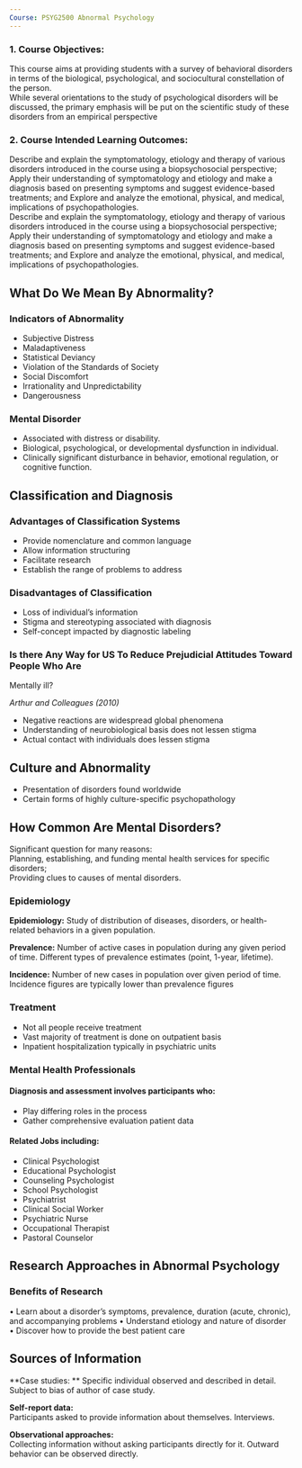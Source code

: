 ```yaml
---
Course: PSYG2500 Abnormal Psychology
---
```


### 1. Course Objectives:

This course aims at providing students with a survey of
behavioral disorders in terms of the biological,
psychological, and sociocultural constellation of the
person.  
While several orientations to the study of psychological
disorders will be discussed, the primary emphasis will
be put on the scientific study of these disorders from an
empirical perspective

### 2. Course Intended Learning Outcomes:

Describe and explain the symptomatology, etiology and
therapy of various disorders introduced in the course
using a biopsychosocial perspective;  
Apply their understanding of symptomatology and
etiology and make a diagnosis based on presenting
symptoms and suggest evidence-based treatments; and
Explore and analyze the emotional, physical, and
medical, implications of psychopathologies.  
Describe and explain the symptomatology, etiology and
therapy of various disorders introduced in the course
using a biopsychosocial perspective;  
Apply their understanding of symptomatology and
etiology and make a diagnosis based on presenting
symptoms and suggest evidence-based treatments; and
Explore and analyze the emotional, physical, and
medical, implications of psychopathologies.

## What Do We Mean By Abnormality?

### Indicators of Abnormality

- Subjective Distress
- Maladaptiveness
- Statistical Deviancy
- Violation of the Standards of Society
- Social Discomfort
- Irrationality and Unpredictability
- Dangerousness

### Mental Disorder

- Associated with distress or disability.
- Biological, psychological, or developmental dysfunction in individual.
- Clinically significant disturbance in behavior, emotional regulation,
  or cognitive function.

## Classification and Diagnosis

### Advantages of Classification Systems

- Provide nomenclature and common language
- Allow information structuring
- Facilitate research
- Establish the range of problems to address

### Disadvantages of Classification

- Loss of individual’s information
- Stigma and stereotyping associated with diagnosis
- Self-concept impacted by diagnostic labeling

### Is there Any Way for US To Reduce Prejudicial Attitudes Toward People Who Are
Mentally ill?

*Arthur and Colleagues (2010)*

- Negative reactions are widespread global phenomena
- Understanding of neurobiological basis does not lessen
  stigma
- Actual contact with individuals does lessen stigma

## Culture and Abnormality

- Presentation of disorders found worldwide
- Certain forms of highly culture-specific psychopathology

## How Common Are Mental Disorders?

Significant question for many reasons:   
Planning, establishing, and funding mental health services for specific disorders;   
Providing clues to causes of mental disorders.

### Epidemiology

**Epidemiology:** Study of distribution of diseases, disorders, or health-related
behaviors in a given population.

**Prevalence:** Number of active cases in population during any given period of
time. Different types of prevalence estimates (point, 1-year, lifetime).

**Incidence:** Number of new cases in population over given period of time. Incidence figures are typically lower than prevalence figures

### Treatment

- Not all people receive treatment
- Vast majority of treatment is done on outpatient basis
- Inpatient hospitalization typically in psychiatric units

### Mental Health Professionals

#### Diagnosis and assessment involves participants who:

- Play differing roles in the process
- Gather comprehensive evaluation patient data

#### Related Jobs including:

- Clinical Psychologist
- Educational Psychologist
- Counseling Psychologist
- School Psychologist
- Psychiatrist
- Clinical Social Worker
- Psychiatric Nurse
- Occupational Therapist
- Pastoral Counselor

## Research Approaches in Abnormal Psychology

### Benefits of Research
• Learn about a disorder’s symptoms, prevalence,
duration (acute, chronic), and accompanying problems
• Understand etiology and nature of disorder
• Discover how to provide the best patient care

## Sources of Information

**Case studies: ** 
Specific individual observed and described in detail.
Subject to bias of author of case study.

**Self-report data:**  
Participants asked to provide information about themselves.
Interviews.

**Observational approaches:**  
Collecting information without asking participants directly for it.
Outward behavior can be observed directly.
